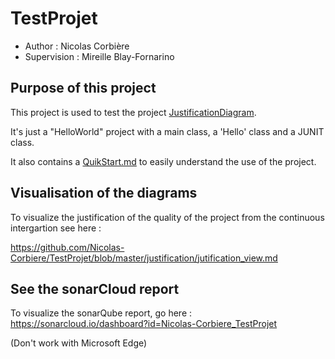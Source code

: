# TestProjet

- Author : Nicolas Corbière
- Supervision : Mireille Blay-Fornarino

## Purpose of this project

This project is used to test the project [JustificationDiagram](https://github.com/MireilleBF/JustificationDiagram).

It's just a "HelloWorld" project with a main class, a 'Hello' class and a JUNIT class.

It also contains a [QuikStart.md](https://github.com/Nicolas-Corbiere/TestProjet/blob/master/QuikStart.md) to easily understand the use of the project.

## Visualisation of the diagrams

To visualize the justification of the quality of the project from the continuous intergartion see here :

https://github.com/Nicolas-Corbiere/TestProjet/blob/master/justification/jutification_view.md

## See the sonarCloud report


To visualize the sonarQube report, go here : https://sonarcloud.io/dashboard?id=Nicolas-Corbiere_TestProjet

(Don't work with Microsoft Edge)

